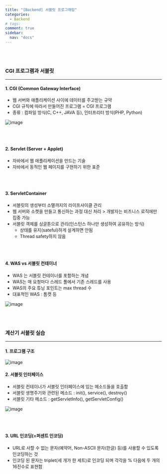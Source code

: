 ```yaml
---
title: "[Backend] 서블릿 프로그래밍"
categories:
  - Backend
# tags:
comment: true
sidebar:
  nav: "docs"
---
```



<br><br>

### CGI 프로그램과 서블릿
---
#### 1. CGI (Common Gateway Interface)
 - 웹 서버와 애플리케이션 사이에 데이터를 주고받는 규약
 - CGI 규칙에 따라서 만들어진 프로그램 = CGI 프로그램
 - 종류 : 컴파일 방식(C, C++, JAVA 등), 인터프리터 방식(PHP, Python)

![image](https://github.com/MIMjae/MIMjae.github.io/assets/84848848/501cc680-7d42-42aa-83e0-9d7bf5a75fd1)

<br><br>

#### 2. Servlet (Server + Applet)
- 자바에서 웹 애플리케이션을 만드는 기술
- 자바에서 동적인 웹 페이지를 구현하기 위한 표준


<br><br>

#### 3. ServletContainer
- 서블릿의 생성부터 소멸까지의 라이프사이클 관리
- 웹 서버와 소켓을 만들고 통신하는 과정 대신 처리 > 개발자는 비즈니스 로직에만 집중 가능
- 서블릿 객체를 싱글톤으로 관리(인스턴스 하나만 생성하여 공유하는 방식)
  - 상태를 유지(sateful)하게 설계하면 안됨
  - Thread safety하지 않음

<br><br>

#### 4. WAS vs 서블릿 컨테이너
- WAS 는 서블릿 컨테이너를 포함하는 개념
- WAS는 매 요청마다 스레드 풀에서 기존 스레드를 사용
- WAS의 주요 튜닝 포인트는 max thread 수
- 대표적인 WAS : 톰캣 등

 ![image](https://github.com/MIMjae/MIMjae.github.io/assets/84848848/deb78c56-5458-4a58-87d3-6f61e00c1692)
 

<br><br>


### 계산기 서블릿 실습
---
#### 1. 프로그램 구조
![image](https://github.com/MIMjae/MIMjae.github.io/assets/84848848/be20baa7-503a-4802-abc9-adbfc1975bd8)


#### 2. 서블릿 인터페이스
- 서블릿 컨테이너가 서블릿 인터페이스에 있는 메소드들을 호출함
- 서블릿 생명주기와 관련된 메소드 : init(), service(), destroy()
- 서블릿 기타 메소드 : getServletInfo(), getServletConfig()


![image](https://github.com/MIMjae/MIMjae.github.io/assets/84848848/7244b3e5-0286-4adc-b2f3-f8d3c4d44edb)


<br><br>

#### 3. URL 인코딩(=퍼센트 인코딩)
- URL로 사할 수 없는 문자(예약어, Non-ASCII 문자(한글) 등)를 사용할 수 있도록 인코딩하는 것
- 인코딩 된 문자는 triplet(세 개가 한 세트)로 인코딩 되며 각각을 % 다음에 두 개의 16진수로 표현함
